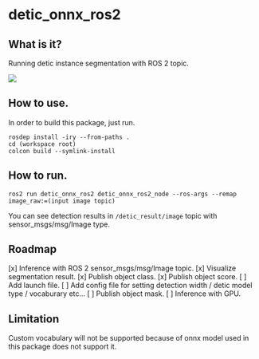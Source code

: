 # detic_onnx_ros2 

## What is it?

Running detic instance segmentation with ROS 2 topic.

[![](https://img.youtube.com/vi/EJEPW2xSSVs/0.jpg)](https://www.youtube.com/watch?v=EJEPW2xSSVs)

## How to use.

In order to build this package, just run.

```
rosdep install -iry --from-paths .
cd (workspace root)
colcon build --symlink-install
```

## How to run.

```
ros2 run detic_onnx_ros2 detic_onnx_ros2_node --ros-args --remap image_raw:=(input image topic)
```

You can see detection results in `/detic_result/image` topic with sensor_msgs/msg/Image type.

## Roadmap
[x] Inference with ROS 2 sensor_msgs/msg/Image topic.
[x] Visualize segmentation result.
[x] Publish object class.
[x] Publish object score.
[ ] Add launch file.
[ ] Add config file for setting detection width / detic model type / vocaburary etc...
[ ] Publish object mask.
[ ] Inference with GPU.

## Limitation
Custom vocabulary will not be supported because of onnx model used in this package does not support it.
